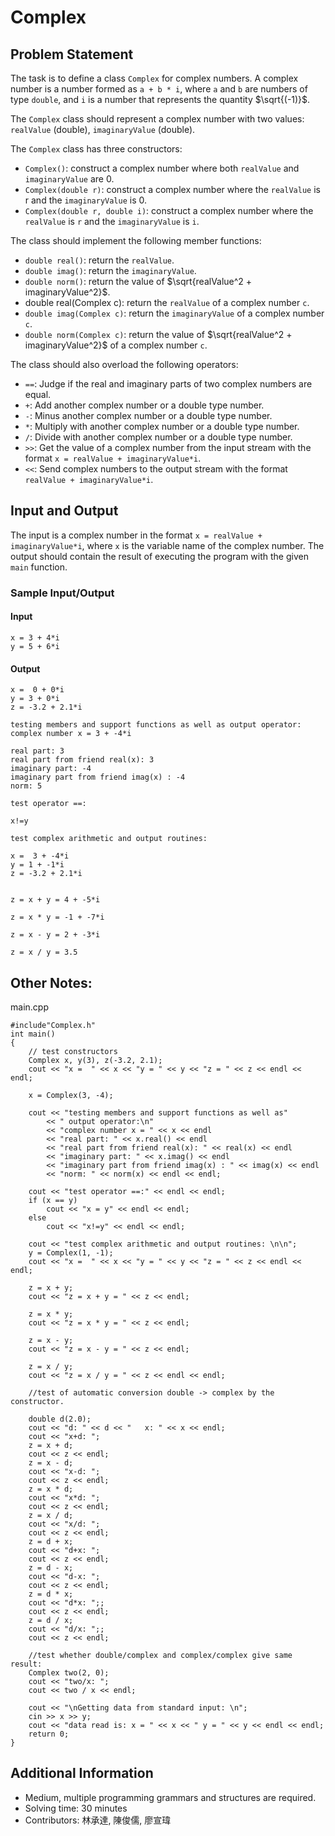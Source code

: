 # Complex

## Problem Statement
The task is to define a class `Complex` for complex numbers. A complex number is a number formed as `a + b * i`, where `a` and `b` are numbers of type `double`, and `i` is a number that represents the quantity $\sqrt{(-1)}$.

The `Complex` class should represent a complex number with two values: `realValue` (double), `imaginaryValue` (double).

The `Complex` class has three constructors:
* `Complex()`: construct a complex number where both `realValue` and `imaginaryValue` are 0.
* `Complex(double r)`: construct a complex number where the `realValue` is r and the `imaginaryValue` is 0.
* `Complex(double r, double i)`: construct a complex number where the `realValue` is `r` and the `imaginaryValue` is `i`.

The class should implement the following member functions:
* `double real()`: return the `realValue`.
* `double imag()`: return the `imaginaryValue`.
* `double norm()`: return the value of $\sqrt{realValue^2 + imaginaryValue^2}$.
* double real(Complex c): return the `realValue` of a complex number `c`.
* `double imag(Complex c)`: return the `imaginaryValue` of a complex number `c`.
* `double norm(Complex c)`: return the value of $\sqrt{realValue^2 + imaginaryValue^2}$ of a complex number `c`.

The class should also overload the following operators:
* `==`: Judge if the real and imaginary parts of two complex numbers are equal.
* `+`: Add another complex number or a double type number.
* `-`: Minus another complex number or a double type number.
* `*`: Multiply with another complex number or a double type number.
* `/`: Divide with another complex number or a double type number.
* `>>`: Get the value of a complex number from the input stream with the format `x = realValue + imaginaryValue*i`.
* `<<`: Send complex numbers to the output stream with the format `realValue + imaginaryValue*i`.

## Input and Output
The input is a complex number in the format `x = realValue + imaginaryValue*i`, where `x` is the variable name of the complex number. The output should contain the result of executing the program with the given `main` function.

### Sample Input/Output
#### Input
```
x = 3 + 4*i
y = 5 + 6*i
```
#### Output
```
x =  0 + 0*i
y = 3 + 0*i
z = -3.2 + 2.1*i

testing members and support functions as well as output operator:
complex number x = 3 + -4*i

real part: 3
real part from friend real(x): 3
imaginary part: -4
imaginary part from friend imag(x) : -4
norm: 5

test operator ==:

x!=y

test complex arithmetic and output routines: 

x =  3 + -4*i
y = 1 + -1*i
z = -3.2 + 2.1*i


z = x + y = 4 + -5*i

z = x * y = -1 + -7*i

z = x - y = 2 + -3*i

z = x / y = 3.5
```

## Other Notes:
main.cpp
```
#include"Complex.h"
int main()
{
	// test constructors
	Complex x, y(3), z(-3.2, 2.1);
	cout << "x =  " << x << "y = " << y << "z = " << z << endl << endl;

	x = Complex(3, -4);

	cout << "testing members and support functions as well as"
		<< " output operator:\n"
		<< "complex number x = " << x << endl
		<< "real part: " << x.real() << endl
		<< "real part from friend real(x): " << real(x) << endl
		<< "imaginary part: " << x.imag() << endl
		<< "imaginary part from friend imag(x) : " << imag(x) << endl
		<< "norm: " << norm(x) << endl << endl;

	cout << "test operator ==:" << endl << endl;
	if (x == y)
		cout << "x = y" << endl << endl;
	else
		cout << "x!=y" << endl << endl;

	cout << "test complex arithmetic and output routines: \n\n";
	y = Complex(1, -1);
	cout << "x =  " << x << "y = " << y << "z = " << z << endl << endl;

	z = x + y;
	cout << "z = x + y = " << z << endl;

	z = x * y;
	cout << "z = x * y = " << z << endl;

	z = x - y;
	cout << "z = x - y = " << z << endl;

	z = x / y;
	cout << "z = x / y = " << z << endl << endl;

	//test of automatic conversion double -> complex by the constructor. 

	double d(2.0);
	cout << "d: " << d << "   x: " << x << endl;
	cout << "x+d: ";
	z = x + d;
	cout << z << endl;
	z = x - d;
	cout << "x-d: ";
	cout << z << endl;
	z = x * d;
	cout << "x*d: ";
	cout << z << endl;
	z = x / d;
	cout << "x/d: ";
	cout << z << endl;
	z = d + x;
	cout << "d+x: ";
	cout << z << endl;
	z = d - x;
	cout << "d-x: ";
	cout << z << endl;
	z = d * x;
	cout << "d*x: ";;
	cout << z << endl;
	z = d / x;
	cout << "d/x: ";;
	cout << z << endl;

	//test whether double/complex and complex/complex give same result:
	Complex two(2, 0);
	cout << "two/x: ";
	cout << two / x << endl;

	cout << "\nGetting data from standard input: \n";
	cin >> x >> y;
	cout << "data read is: x = " << x << " y = " << y << endl << endl;
	return 0;
}
```

## Additional Information
* Medium, multiple programming grammars and structures are required.
* Solving time: 30 minutes
* Contributors: 林承達, 陳俊儒, 廖宣瑋


